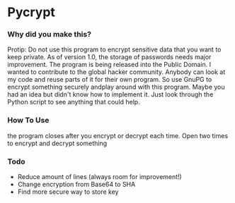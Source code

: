 # Pycrypt
### Why did you make this?
Protip: Do not use this program to encrypt sensitive data that you want to keep private. As of version 1.0, the storage of passwords needs major improvement. The program is being released into the Public Domain. I wanted to contribute to the global hacker community. Anybody can look at my code and reuse parts of it for their own program. So use GnuPG to encrypt something securely andplay around with this program. Maybe you had an idea but didn't know how to implement it. Just look through the Python script to see anything that could help.
### How To Use
the program closes after you encrypt or decrypt each time. Open two times to encrypt and decrypt something
### Todo
* Reduce amount of lines (always room for improvement!)
* Change encryption from Base64 to SHA
* Find more secure way to store key
